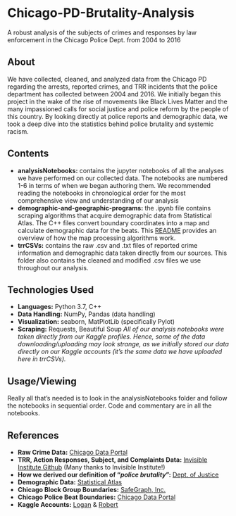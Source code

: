 # Chicago-PD-Brutality-Analysis
A robust analysis of the subjects of crimes and responses by law enforcement in the Chicago Police Dept. from 2004 to 2016 

## About
We have collected, cleaned, and analyzed data from the Chicago PD regarding the arrests, reported crimes, and TRR incidents that the police department has collected between 2004 and 2016. We initially began this project in the wake of the rise of movements like Black Lives Matter and the many impassioned calls for social justice and police reform by the people of this country.  By looking directly at police reports and demographic data, we took a deep dive into the statistics behind police brutality and systemic racism.

## Contents
- **analysisNotebooks:** contains the jupyter notebooks of all the analyses we have performed on our collected data. The notebooks are numbered 1-6 in terms of when we began authoring them. We recommended reading the notebooks in chronological order for the most comprehensive view and understanding of our analysis
- **demographic-and-geographic-programs:** the .ipynb file contains scraping algorithms that acquire demographic data from Statistical Atlas. The C++ files convert boundary coordinates into a map and calculate demographic data for the beats. This [README](https://www.kaggle.com/robertyu02/cpd-police-beat-demographics)  provides an overview of how the map processing algorithms work.
- **trrCSVs:** contains the raw .csv and .txt files of reported crime information and demographic data taken directly from our sources. This folder also contains the cleaned and modified .csv files we use throughout our analysis.

## Technologies Used
- **Languages:** Python 3.7, C++
- **Data Handling:** NumPy, Pandas (data handling) 
- **Visualization:** seaborn, MatPlotLib (specifically Pylot) 
- **Scraping:** Requests, Beautiful Soup
*All of our analysis notebooks were taken directly from our Kaggle profiles. Hence, some of the data downloading/uploading may look strange, as we initially stored our data directly on our Kaggle accounts (it’s the same data we have uploaded here in trrCSVs).*

## Usage/Viewing
Really all that’s needed is to look in the analysisNotebooks folder and follow the notebooks in sequential order. Code and commentary are in all the notebooks.

## References
- **Raw Crime Data:** [Chicago Data Portal](https://data.cityofchicago.org/Public-Safety/Crimes-2001-to-present-Dashboard/5cd6-ry5g)
- **TRR, Action Responses, Subject, and Complaints Data:** [Invisible Institute Github](https://github.com/invinst/chicago-police-data) (Many thanks to Invisible Institute!)
- **How we derived our definition of “*police brutality*”:** [Dept. of Justice](https://www.justice.gov/crt/law-enforcement-misconduct)
- **Demographic Data:** [Statistical Atlas](https://statisticalatlas.com/county/Illinois/Cook-County/Overview)
- **Chicago Block Group Boundaries:** [SafeGraph, Inc.](https://www.safegraph.com/open-census-data)
- **Chicago Police Beat Boundaries:** [Chicago Data Portal](https://data.cityofchicago.org/Public-Safety/Boundaries-Police-Beats-current-/aerh-rz74)
- **Kaggle Accounts:** [Logan](https://www.kaggle.com/loganchang) & [Robert](https://www.kaggle.com/robertyu02)
